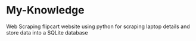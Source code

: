 # My-Knowledge
Web Scraping flipcart website using python for scraping laptop details and store data into a SQLite database
